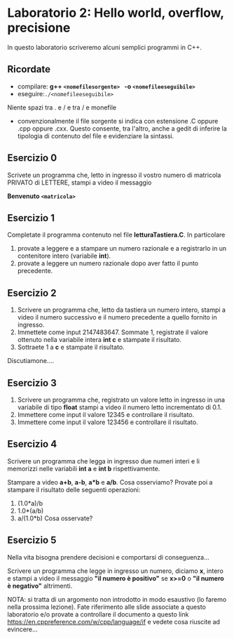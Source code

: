 # Laboratorio 2: Hello world, overflow, precisione

In questo laboratorio scriveremo alcuni semplici programmi in C++. 

## Ricordate
- compilare: __g++ `<nomefilesorgente> ` -o `<nomefileeseguibile> `__
- eseguire:` ./<nomefileeseguibile> `

Niente spazi tra . e / e tra / e monefile
- convenzionalmente il file sorgente si indica con estensione .C oppure .cpp oppure .cxx. Questo consente, tra l'altro, anche a gedit di inferire la tipologia di contenuto del file e evidenziare la sintassi.

## Esercizio 0
Scrivete un programma che, letto in ingresso il vostro numero di matricola PRIVATO di LETTERE, stampi a video il messaggio

__Benvenuto `<matricola> `__

## Esercizio 1

Completate il programma contenuto nel file __letturaTastiera.C__.
In particolare
1. provate a leggere e a stampare un numero razionale e a registrarlo in un contenitore intero (variabile __int__).
1. provate a leggere un numero razionale dopo aver fatto il punto precedente.

## Esercizio 2
1. Scrivere un programma che, letto da tastiera un numero intero, stampi a video il numero successivo e il numero precedente a quello fornito in ingresso.
1. Immettete come input 2147483647. Sommate 1, registrate il valore ottenuto nella variabile intera __int c__ e stampate il risultato.
1. Sottraete 1 a __c__ e stampate il risultato.

Discutiamone....

## Esercizio 3
1. Scrivere un programma che, registrato un valore letto in ingresso in una variabile di tipo __float__ stampi a video il numero letto incrementato di 0.1.
1. Immettere come input il valore 12345 e controllare il risultato.
1. Immettere come input il valore 123456 e controllare il risultato.

## Esercizio 4
Scrivere un programma che legga in ingresso due numeri interi e li memorizzi nelle variabili __int a__ e __int b__ rispettivamente.

Stampare a video __a+b__, __a-b__, __a*b__ e __a/b__. Cosa osserviamo? 
Provate poi a stampare il risultato delle seguenti operazioni:
1. (1.0*a)/b
2. 1.0*(a/b)
3. a/(1.0*b)
Cosa osservate?

## Esercizio 5

Nella vita bisogna prendere decisioni e comportarsi di conseguenza...

Scrivere un programma che legge in ingresso un numero, diciamo __x__, intero e stampi a video il messaggio __"il numero è positivo"__ se __x>=0__ o __"il numero è negativo"__ altrimenti.

NOTA: si tratta di un argomento non introdotto in modo esaustivo (lo faremo nella prossima lezione). Fate riferimento alle slide associate a questo laboratorio e/o provate a controllare il documento a questo link https://en.cppreference.com/w/cpp/language/if e vedete cosa riuscite ad evincere...

